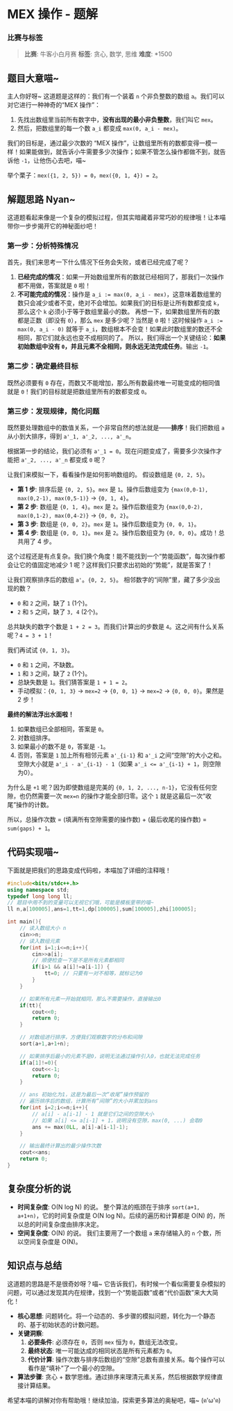 # MEX 操作 - 题解

### 比赛与标签
> **比赛**: 牛客小白月赛
> **标签**: 贪心, 数学, 思维
> **难度**: *1500

## 题目大意喵~
主人你好呀~ 这道题是这样的：我们有一个装着 `n` 个非负整数的数组 `a`。我们可以对它进行一种神奇的“MEX 操作”：

1.  先找出数组里当前所有数字中，**没有出现的最小非负整数**，我们叫它 `mex`。
2.  然后，把数组里的每一个数 `a_i` 都变成 `max(0, a_i - mex)`。

我们的目标是，通过最少次数的 “MEX 操作”，让数组里所有的数都变得一模一样！如果能做到，就告诉小牛需要多少次操作；如果不管怎么操作都做不到，就告诉他 `-1`，让他伤心去吧，喵~

举个栗子：`mex({1, 2, 5}) = 0`，`mex({0, 1, 4}) = 2`。

## 解题思路 Nyan~
这道题看起来像是一个复杂的模拟过程，但其实暗藏着非常巧妙的规律哦！让本喵带你一步步揭开它的神秘面纱吧！

### 第一步：分析特殊情况
首先，我们来思考一下什么情况下任务会失败，或者已经完成了呢？

1.  **已经完成的情况**：如果一开始数组里所有的数就已经相同了，那我们一次操作都不用做，答案就是 `0` 啦！
2.  **不可能完成的情况**：操作是 `a_i := max(0, a_i - mex)`，这意味着数组里的数只会减少或者不变，绝对不会增加。如果我们的目标是让所有数都变成 `k`，那么这个 `k` 必须小于等于数组里最小的数。
    再想一下，如果数组里所有的数都是正数（即没有 `0`），那么 `mex` 是多少呢？当然是 `0` 啦！这时候操作 `a_i := max(0, a_i - 0)` 就等于 `a_i`，数组根本不会变！如果此时数组里的数还不全相同，那它们就永远也变不成相同的了。
    所以，我们得出一个关键结论：**如果初始数组中没有 `0`，并且元素不全相同，则永远无法完成任务**。输出 `-1`。

### 第二步：确定最终目标
既然必须要有 `0` 存在，而数又不能增加，那么所有数最终唯一可能变成的相同值就是 `0`！我们的目标就是把数组里所有的数都变成 `0`。

### 第三步：发现规律，简化问题
既然要处理数组中的数值关系，一个非常自然的想法就是——**排序**！我们把数组 `a` 从小到大排序，得到 `a'_1, a'_2, ..., a'_n`。

根据第一步的结论，我们必须有 `a'_1 = 0`。现在问题变成了，需要多少次操作才能把 `a'_2, ..., a'_n` 都变成 `0` 呢？

让我们来模拟一下，看看操作是如何影响数组的。
假设数组是 `{0, 2, 5}`。
-   **第 1 步**: 排序后是 `{0, 2, 5}`。`mex` 是 `1`。操作后数组变为 `{max(0,0-1), max(0,2-1), max(0,5-1)}` -> `{0, 1, 4}`。
-   **第 2 步**: 数组是 `{0, 1, 4}`。`mex` 是 `2`。操作后数组变为 `{max(0,0-2), max(0,1-2), max(0,4-2)}` -> `{0, 0, 2}`。
-   **第 3 步**: 数组是 `{0, 0, 2}`。`mex` 是 `1`。操作后数组变为 `{0, 0, 1}`。
-   **第 4 步**: 数组是 `{0, 0, 1}`。`mex` 是 `2`。操作后数组变为 `{0, 0, 0}`。成功！总共用了 4 步。

这个过程还是有点复杂。我们换个角度！能不能找到一个“势能函数”，每次操作都会让它的值固定地减少 1 呢？这样我们只要求出初始的“势能”，就是答案了！

让我们观察排序后的数组 `a'`。`{0, 2, 5}`。
相邻数字的“间隙”里，藏了多少没出现的数？
-   `0` 和 `2` 之间，缺了 `1` (1个)。
-   `2` 和 `5` 之间，缺了 `3, 4` (2个)。

总共缺失的数字个数是 `1 + 2 = 3`。而我们计算出的步数是 `4`。这之间有什么关系呢？`4 = 3 + 1`！

我们再试试 `{0, 1, 3}`。
-   `0` 和 `1` 之间，不缺数。
-   `1` 和 `3` 之间，缺了 `2` (1个)。
-   总缺失数是 `1`。我们猜答案是 `1 + 1 = 2`。
-   手动模拟：`{0, 1, 3}` -> `mex=2` -> `{0, 0, 1}` -> `mex=2` -> `{0, 0, 0}`。果然是 2 步！

**最终的解法浮出水面啦！**

1.  如果数组已全部相同，答案是 `0`。
2.  对数组排序。
3.  如果最小的数不是 `0`，答案是 `-1`。
4.  否则，答案是 `1` 加上所有相邻元素 `a'_{i-1}` 和 `a'_i` 之间“空隙”的大小之和。空隙大小就是 `a'_i - a'_{i-1} - 1`（如果 `a'_i <= a'_{i-1} + 1`，则空隙为0）。

为什么是 `+1` 呢？因为即使数组是完美的 `{0, 1, 2, ..., n-1}`，它没有任何空隙，也仍然需要一次 `mex=n` 的操作才能全部归零。这个 `1` 就是这最后一次“收尾”操作的计数。

所以，总操作次数 = (填满所有空隙需要的操作数) + (最后收尾的操作数) = `sum(gaps) + 1`。

## 代码实现喵~
下面就是把我们的思路变成代码啦，本喵加了详细的注释哦！

```cpp
#include<bits/stdc++.h>
using namespace std;
typedef long long ll;
// 题目中用不到的变量可以无视它们哦，可能是模板里带的喵~
ll n,a[100005],ans=1,tt=1,dp[100005],sum[100005],zhi[100005];

int main(){
    // 读入数组大小 n
    cin>>n;
    // 读入数组元素
    for(int i=1;i<=n;i++){
        cin>>a[i];
        // 顺便检查一下是不是所有元素都相同
        if(i>1 && a[i]!=a[i-1]) {
            tt=0; // 只要有一对不相等，就标记为0
        }
    }

    // 如果所有元素一开始就相同，那么不需要操作，直接输出0
    if(tt){
        cout<<0;
        return 0;
    }

    // 对数组进行排序，方便我们观察数字的分布和间隙
    sort(a+1,a+1+n);

    // 如果排序后最小的元素不是0，说明无法通过操作引入0，也就无法完成任务
    if(a[1]!=0){
        cout<<-1;
        return 0;
    }

    // ans 初始化为1，这是为最后一次“收尾”操作预留的
    // 遍历排序后的数组，计算所有“间隙”的大小并累加到ans
    for(int i=2;i<=n;i++){
        // a[i] - a[i-1] - 1 就是它们之间的空隙大小
        // 如果 a[i] <= a[i-1] + 1，说明没有空隙，max(0, ...) 会取0
        ans += max(0LL, a[i]-a[i-1]-1);
    }

    // 输出最终计算出的最少操作次数
    cout<<ans;
    return 0;
}
```

## 复杂度分析的说
-   **时间复杂度**: O(N log N) 的说。
    整个算法的瓶颈在于排序 `sort(a+1, a+1+n)`，它的时间复杂度是 O(N log N)。后续的遍历和计算都是 O(N) 的，所以总的时间复杂度由排序决定。
-   **空间复杂度**: O(N) 的说。
    我们主要用了一个数组 `a` 来存储输入的 `n` 个数，所以空间复杂度是 O(N)。

## 知识点与总结
这道题的思路是不是很奇妙呀？喵~ 它告诉我们，有时候一个看似需要复杂模拟的问题，可以通过发现其内在规律，找到一个“势能函数”或者“代价函数”来大大简化！

-   **核心思想**: 问题转化。将一个动态的、多步骤的模拟问题，转化为一个静态的、基于初始状态的计数问题。
-   **关键洞察**:
    1.  **必要条件**: 必须存在 `0`，否则 `mex` 恒为 `0`，数组无法改变。
    2.  **最终状态**: 唯一可能达成的相同状态是所有元素都为 `0`。
    3.  **代价计算**: 操作次数与排序后数组的“空隙”总数有直接关系。每个操作可以看作是“填补”了一个最小的空隙。
-   **算法步骤**: 贪心 + 数学思维。通过排序来理清元素关系，然后根据数学规律直接计算结果。

希望本喵的讲解对你有帮助哦！继续加油，探索更多算法的奥秘吧，喵~ (ฅ'ω'ฅ)